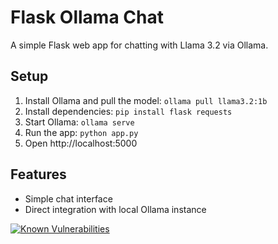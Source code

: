 # Flask Ollama Chat

A simple Flask web app for chatting with Llama 3.2 via Ollama.

## Setup
1. Install Ollama and pull the model: `ollama pull llama3.2:1b`
2. Install dependencies: `pip install flask requests`
3. Start Ollama: `ollama serve`
4. Run the app: `python app.py`
5. Open http://localhost:5000

## Features
- Simple chat interface
- Direct integration with local Ollama instance


[![Known Vulnerabilities](https://snyk.io/test/github/R3621/flask-ollama-chat/badge.svg)](https://snyk.io/test/github/R3621/flask-ollama-chat)
